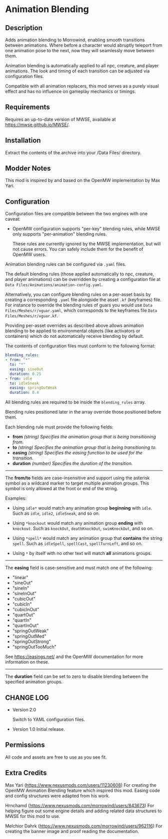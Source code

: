 # Animation Blending

## Description

Adds animation blending to Morrowind, enabling smooth transitions between animations. Where before a character would abruptly teleport from one animation pose to the next, now they will seamlessly move between them.

Animation blending is automatically applied to all npc, creature, and player animations. The look and timing of each transition can be adjusted via configuration files.

Compatible with all animation replacers, this mod serves as a purely visual effect and has no influence on gameplay mechanics or timings.

## Requirements

Requires an up-to-date version of MWSE, available at <https://mwse.github.io/MWSE/>.

## Installation

Extract the contents of the archive into your /Data Files/ directory.

## Modder Notes

This mod is inspired by and based on the OpenMW implementation by Max Yari.

## Configuration

Configuration files are compatible between the two engines with one caveat:

* OpenMW configuration supports "per-key" blending rules, while MWSE only supports "per-animation" blending rules.

    These rules are currently ignored by the MWSE implementation, but will not cause errors. You can safely include them for the benefit of OpenMW users.

Animation blending rules can be configured via `.yaml` files. 

The default blending rules (those applied automatically to npc, creature, and player animations) can be overridden by creating a configuration file at `Data Files/Animations/animation-config.yaml`.

Alternatively, you can configure blending rules on a per-asset basis by creating a corresponding `.yaml` file alongside the asset `.kf` (keyframes) file. For instance to override the blending rules of guars you would use `Data Files/Meshes/r/xguar.yaml`, which corresponds to the keyframes file `Data Files/Meshes/r/xguar.kf`. 

Providing per-asset overrides as described above allows animation blending to be applied to environmental objects (like activators or containers) which do not automatically receive blending by default.

The contents of configuration files must conform to the following format:

```yaml
blending_rules:
- from: "*"
  to: "*"
  easing: sineOut
  duration: 0.25
- from: idle
  to: idleSneak
  easing: springOutWeak
  duration: 0.4
```

All blending rules are required to be inside the `blending_rules` array. 

Blending rules positioned later in the array override those positioned before them.

Each blending rule must provide the following fields:

- **from** *(string) Specifies the animation group that is being transitioning from.*
- **to** *(string) Specifies the animation group that is being transitioning to.*
- **easing** *(string) Specifies the easing function to be used for the transition.*
- **duration** *(number) Specifies the duration of the transition.*

---

The **from/to** fields are case-insensitive and support using the asterisk symbol as a wildcard marker to target multiple animation groups. This symbol is only allowed at the front or end of the string.

Examples:

- Using `idle*` would match any animation group **beginning** with `idle`. Such as `idle`, `idle2`, `idleSneak`, and so on.

- Using `*knockout` would match any animation group **ending** with `knockout`. Such as `knockOut`, `deathKnockOut`, `swimKnockOut`, and so on.

- Using `*spell*` would match any animation group that **contains** the string `spell`. Such as `idleSpell`,  `spellCast`, `spellTurnLeft`, and so on.

- Using `*` by itself with no other text will match **all** animations groups.

---

The **easing** field is case-sensitive and must match one of the following:

* "linear"
* "sineOut"
* "sineIn"
* "sineInOut"
* "cubicOut"
* "cubicIn"
* "cubicInOut"
* "quartOut"
* "quartIn"
* "quartInOut"
* "springOutWeak"
* "springOutMed"
* "springOutStrong"
* "springOutTooMuch"

See <https://easings.net/> and the OpenMW documentation for more information on these.

---

The **duration** field can be set to zero to disable blending between the specified animation groups.

## CHANGE LOG

- Version 2.0

     Switch to YAML configuration files.

- Version 1.0
     Initial release.

## Permissions

All code and assets are free to use as you see fit.

## Extra Credits

Max Yari (https://www.nexusmods.com/users/11230608)
For creating the OpenMW Animation Blending feature which inspired this mod. Easing code and config structures were adapted from his work.

Hrnchamd (https://www.nexusmods.com/morrowind/users/843673)
For helping figure out some engine details and adding related data structures to MWSE for this mod to use.

Melchior Dahrk (https://www.nexusmods.com/morrowind/users/962116)
For creating the banner image and proof reading the documentation. 
